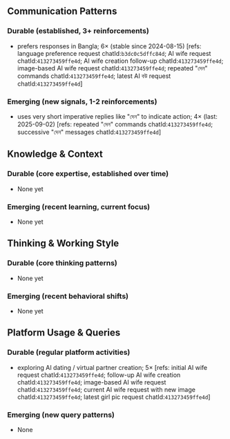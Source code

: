## Communication Patterns
### Durable (established, 3+ reinforcements)
- prefers responses in Bangla; 6× (stable since 2024-08-15) [refs: language preference request chatId:`b3dc0c5dffc84d`; AI wife request chatId:`413273459ffe4d`; AI wife creation follow-up chatId:`413273459ffe4d`; image-based AI wife request chatId:`413273459ffe4d`; repeated "দেন" commands chatId:`413273459ffe4d`; latest AI বউ request chatId:`413273459ffe4d`]

### Emerging (new signals, 1-2 reinforcements)
- uses very short imperative replies like "দেন" to indicate action; 4× (last: 2025-09-02) [refs: repeated "দেন" commands chatId:`413273459ffe4d`; successive "দেন" messages chatId:`413273459ffe4d`]

## Knowledge & Context
### Durable (core expertise, established over time)
- None yet

### Emerging (recent learning, current focus)
- None yet

## Thinking & Working Style
### Durable (core thinking patterns)
- None yet

### Emerging (recent behavioral shifts)
- None yet

## Platform Usage & Queries
### Durable (regular platform activities)
- exploring AI dating / virtual partner creation; 5× [refs: initial AI wife request chatId:`413273459ffe4d`; follow-up AI wife creation chatId:`413273459ffe4d`; image-based AI wife request chatId:`413273459ffe4d`; current AI wife request with new image chatId:`413273459ffe4d`; latest girl pic request chatId:`413273459ffe4d`]

### Emerging (new query patterns)
- None